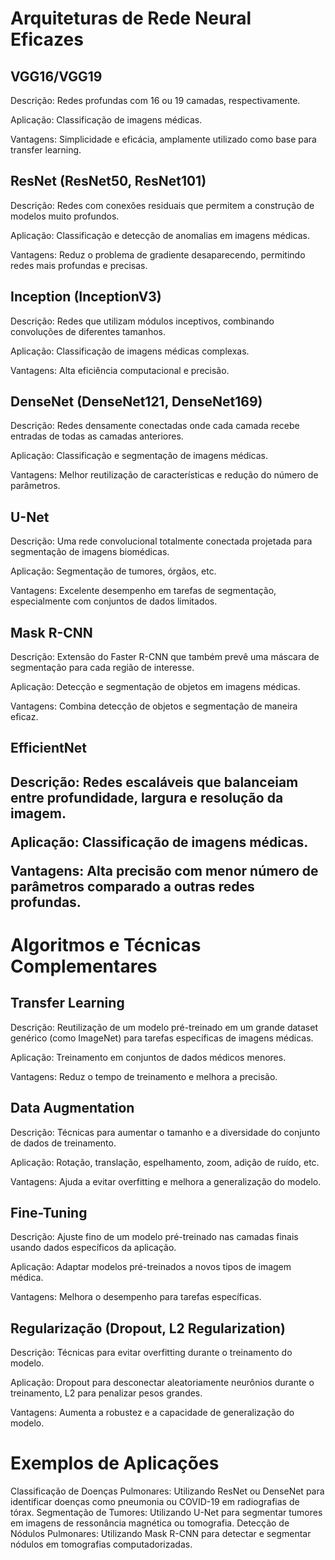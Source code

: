 #   Arquiteturas de Rede Neural Eficazes

<h2>VGG16/VGG19 </h2>

<p>Descrição: Redes profundas com 16 ou 19 camadas, respectivamente.</p>
<p>Aplicação: Classificação de imagens médicas.</p>
<p>Vantagens: Simplicidade e eficácia, amplamente utilizado como base para transfer learning.</p>

<h2>ResNet (ResNet50, ResNet101)</h2>

<p>Descrição: Redes com conexões residuais que permitem a construção de modelos muito profundos.</p>
<p>Aplicação: Classificação e detecção de anomalias em imagens médicas.</p>
<p>Vantagens: Reduz o problema de gradiente desaparecendo, permitindo redes mais profundas e precisas.</p>

<h2>Inception (InceptionV3) </h2>

<p>Descrição: Redes que utilizam módulos inceptivos, combinando convoluções de diferentes tamanhos.</p>
<p>Aplicação: Classificação de imagens médicas complexas.</p>
<p>Vantagens: Alta eficiência computacional e precisão.</p>

<h2>DenseNet (DenseNet121, DenseNet169)</h2>

<p>Descrição: Redes densamente conectadas onde cada camada recebe entradas de todas as camadas anteriores.</p>
<p>Aplicação: Classificação e segmentação de imagens médicas.</p>
<p>Vantagens: Melhor reutilização de características e redução do número de parâmetros.</p>

<h2>U-Net</h2>

<p>Descrição: Uma rede convolucional totalmente conectada projetada para segmentação de imagens biomédicas.</p>
<p>Aplicação: Segmentação de tumores, órgãos, etc.</p>
<p>Vantagens: Excelente desempenho em tarefas de segmentação, especialmente com conjuntos de dados limitados.</p>

<h2>Mask R-CNN</h2>

<p>Descrição: Extensão do Faster R-CNN que também prevê uma máscara de segmentação para cada região de interesse.</p>
<p>Aplicação: Detecção e segmentação de objetos em imagens médicas.</p>
<p>Vantagens: Combina detecção de objetos e segmentação de maneira eficaz.</p>

<h2>EfficientNet<h2>

Descrição: Redes escaláveis que balanceiam entre profundidade, largura e resolução da imagem.

Aplicação: Classificação de imagens médicas.

Vantagens: Alta precisão com menor número de parâmetros comparado a outras redes profundas.


# Algoritmos e Técnicas Complementares

<h2>Transfer Learning</h2>

<p>Descrição: Reutilização de um modelo pré-treinado em um grande dataset genérico (como ImageNet) para tarefas específicas de imagens médicas.</p>
<p>Aplicação: Treinamento em conjuntos de dados médicos menores.</p>
<p>Vantagens: Reduz o tempo de treinamento e melhora a precisão.</p>

<h2>Data Augmentation</h2>

<p>Descrição: Técnicas para aumentar o tamanho e a diversidade do conjunto de dados de treinamento.</p>
<p>Aplicação: Rotação, translação, espelhamento, zoom, adição de ruído, etc.</p>
<p>Vantagens: Ajuda a evitar overfitting e melhora a generalização do modelo.</p>

<h2>Fine-Tuning</h2>

<p>Descrição: Ajuste fino de um modelo pré-treinado nas camadas finais usando dados específicos da aplicação.<p>
<p>Aplicação: Adaptar modelos pré-treinados a novos tipos de imagem médica.<p>
<p>Vantagens: Melhora o desempenho para tarefas específicas.<p>

<h2>Regularização (Dropout, L2 Regularization)</h2>

<p>Descrição: Técnicas para evitar overfitting durante o treinamento do modelo.</p>
<p>Aplicação: Dropout para desconectar aleatoriamente neurônios durante o treinamento, L2 para penalizar pesos grandes.</p>
<p>Vantagens: Aumenta a robustez e a capacidade de generalização do modelo. </p>

# Exemplos de Aplicações

Classificação de Doenças Pulmonares: Utilizando ResNet ou DenseNet para identificar doenças como pneumonia ou COVID-19 em radiografias de tórax.
Segmentação de Tumores: Utilizando U-Net para segmentar tumores em imagens de ressonância magnética ou tomografia.
Detecção de Nódulos Pulmonares: Utilizando Mask R-CNN para detectar e segmentar nódulos em tomografias computadorizadas.

